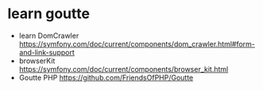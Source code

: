 # learn goutte

- learn DomCrawler https://symfony.com/doc/current/components/dom_crawler.html#form-and-link-support
- browserKit https://symfony.com/doc/current/components/browser_kit.html
- Goutte PHP https://github.com/FriendsOfPHP/Goutte
